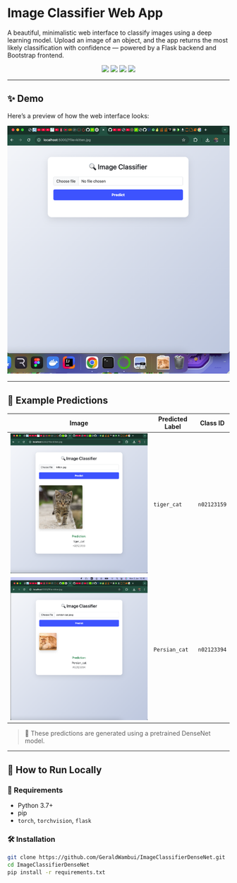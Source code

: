 # Image Classifier Web App

A beautiful, minimalistic web interface to classify images using a deep learning model. Upload an image of an object, and the app returns the most likely classification with confidence — powered by a Flask backend and Bootstrap frontend.

<p align="center">
  <img src="https://img.shields.io/badge/Framework-Flask-blue.svg" />
  <img src="https://img.shields.io/badge/Frontend-Bootstrap-lightgrey" />
  <img src="https://img.shields.io/badge/Model-ImageNet%20(pretrained)-green" />
  <img src="https://img.shields.io/badge/License-MIT-blue" />
</p>

---

## ✨ Demo

Here’s a preview of how the web interface looks:

<p align="center">
  <img src="ImageCUI.png" alt="App UI" width="600" />
</p>

---

## 🐾 Example Predictions

| Image              | Predicted Label       | Class ID |
|--------------------|-----------------------|----------|
| ![Tiger](TigerCatPred.png) | `tiger_cat`           | `n02123159` |
| ![Persian Cat](persiancat.png) | `Persian_cat`        | `n02123394` |

> 🧠 These predictions are generated using a pretrained DenseNet model.

---

## 🚀 How to Run Locally

### 🔧 Requirements

- Python 3.7+
- pip
- `torch`, `torchvision`, `flask`

### 🛠️ Installation

```bash
git clone https://github.com/GeraldWambui/ImageClassifierDenseNet.git
cd ImageClassifierDenseNet
pip install -r requirements.txt
